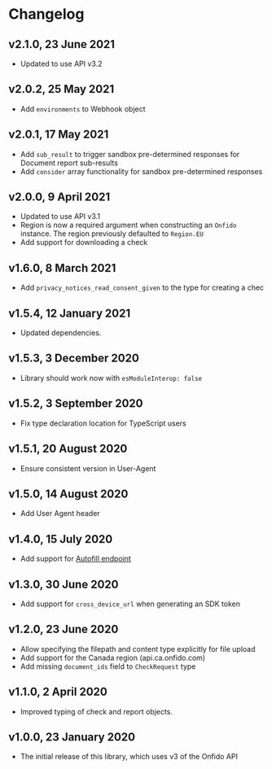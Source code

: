# Changelog

## v2.1.0, 23 June 2021

- Updated to use API v3.2

## v2.0.2, 25 May 2021

- Add `environments` to Webhook object 

## v2.0.1, 17 May 2021

- Add `sub_result` to trigger sandbox pre-determined responses for Document report sub-results
- Add `consider` array functionality for sandbox pre-determined responses 

## v2.0.0, 9 April 2021

- Updated to use API v3.1
- Region is now a required argument when constructing an `Onfido` instance. The region previously defaulted to `Region.EU`
- Add support for downloading a check

## v1.6.0, 8 March 2021

- Add `privacy_notices_read_consent_given` to the type for creating a chec

## v1.5.4, 12 January 2021

- Updated dependencies.

## v1.5.3, 3 December 2020

- Library should work now with `esModuleInterop: false`

## v1.5.2, 3 September 2020

- Fix type declaration location for TypeScript users

## v1.5.1, 20 August 2020

- Ensure consistent version in User-Agent

## v1.5.0, 14 August 2020

- Add User Agent header

## v1.4.0, 15 July 2020

- Add support for [Autofill endpoint](https://documentation.onfido.com/#autofill-beta)

## v1.3.0, 30 June 2020

- Add support for `cross_device_url` when generating an SDK token

## v1.2.0, 23 June 2020

- Allow specifying the filepath and content type explicitly for file upload
- Add support for the Canada region (api.ca.onfido.com)
- Add missing `document_ids` field to `CheckRequest` type

## v1.1.0, 2 April 2020

- Improved typing of check and report objects.

## v1.0.0, 23 January 2020

- The initial release of this library, which uses v3 of the Onfido API
